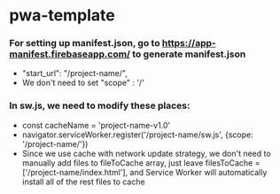 # pwa-template
### For setting up manifest.json, go to https://app-manifest.firebaseapp.com/ to generate manifest.json
  * "start_url": "/project-name/",
  * We don't need to set "scope" : '/'
### In sw.js, we need to modify these places:
  * const cacheName = 'project-name-v1.0'
  * navigator.serviceWorker.register('/project-name/sw.js', {scope: '/project-name/'})
  * Since we use cache with network update strategy, we don't need to manually add files to fileToCache array, just leave filesToCache = ['/project-name/index.html'], and Service Worker will automatically install all of the rest files to cache
  
  
